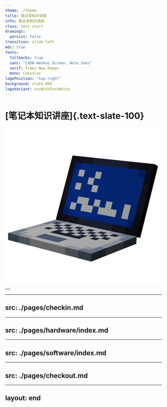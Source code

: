 ```yaml
---
theme: ./theme
title: 笔记本知识讲座
info: 笔记本知识讲座
class: text-start
drawings:
  persist: false
transition: slide-left
mdc: true
fonts:
  fallbacks: true
  sans: "LXGW Wenkai Screen, Noto Sans"
  serif: Times New Roman
  mono: Consolas
logoPosition: "top-right"
background: slate-950
logoVariant: sncWithTextWhite
---
```


# [笔记本知识讲座]{.text-slate-100}

<div class="absolute top-0 right-0 h-full flex items-center">
  <img src="/images/mc_laptop.png" class="h-120 m-12" />
</div>

<div class="abs-br m-6 flex gap-2">
  <button @click="$slidev.nav.openInEditor()" title="Open in Editor" class="text-xl slidev-icon-btn opacity-50 !border-none !hover:text-white">
    <carbon:edit />
  </button>
  <a href="https://github.com/BUCTSNC/LaptopLecture" target="_blank" alt="GitHub" title="打开GitHub查看源码"
    class="text-xl slidev-icon-btn opacity-50 !border-none !hover:text-white">
    <carbon-logo-github />
  </a>
</div>

---
src: ./pages/checkin.md
---

<!-- Slides will be imported from ./pages/checkin.md -->

---
src: ./pages/hardware/index.md
---

<!-- Slides will be imported from ./pages/hardware/index.md -->

---
src: ./pages/software/index.md
---

<!-- Slides will be imported from ./pages/software/index.md -->

---
src: ./pages/checkout.md
---

<!-- Slides will be imported from ./pages/checkout.md -->

---
layout: end
---
